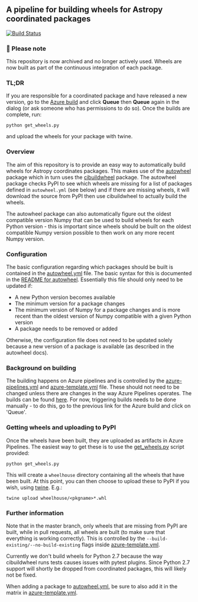 ## A pipeline for building wheels for Astropy coordinated packages

[![Build Status](https://dev.azure.com/astropy-project/wheel-forge/_apis/build/status/astropy.wheel-forge?branchName=master)](https://dev.azure.com/astropy-project/wheel-forge/_build/latest?definitionId=1&branchName=master)

### 📣 Please note

This repository is now archived and no longer actively used. Wheels are now built as part of the continuous integration of each package.

### TL;DR

If you are responsible for a coordinated package and have released a
new version, go to the [Azure build](https://dev.azure.com/astropy-project/wheel-forge/_build/) and click **Queue** then **Queue** again in the dialog (or ask someone who has permissions to do so). Once the builds are complete, run:

    python get_wheels.py

and upload the wheels for your package with twine.

### Overview

The aim of this repository is to provide an easy way to automatically
build wheels for Astropy coordinates packages. This makes use of the
[autowheel](https://github.com/astrofrog/autowheel) package which in
turn uses the [cibuildwheel](https://github.com/joerick/cibuildwheel)
package. The autowheel package checks PyPI to see which wheels are
missing for a list of packages defined in ``autowheel.yml`` (see below)
and if there are missing wheels, it will download the source from
PyPI then use cibuildwheel to actually build the wheels.

The autowheel package can also automatically figure out the oldest
compatible version Numpy that can be used to build wheels for each
Python version - this is important since wheels should be built on
the oldest compatible Numpy version possible to then work on any
more recent Numpy version.

### Configuration

The basic configuration regarding which packages should be built is contained in the [autowheel.yml](https://github.com/astropy/wheel-forge/blob/master/autowheel.yml) file. The basic syntax for this is documented in the
[README for autowheel](https://github.com/astrofrog/autowheel/blob/master/README.rst). Essentially this file should only need to be
updated if:

* A new Python version becomes available
* The minimum version for a package changes
* The minimum version of Numpy for a package changes and is more recent than the oldest version of Numpy compatible with a given Python version
* A package needs to be removed or added

Otherwise, the configuration file does not need to be updated solely
because a new version of a package is available (as described in the
autowheel docs).

### Background on building

The building happens on Azure pipelines and is controlled by the [azure-pipelines.yml](https://github.com/astropy/wheel-forge/blob/master/azure-pipelines.yml) and [azure-template.yml](https://github.com/astropy/wheel-forge/blob/master/azure-template.yml) file. These should not need to be changed unless there are changes in the way Azure Pipelines operates.
The builds can be found [here](https://dev.azure.com/astropy-project/wheel-forge/_build/). For now, triggering builds needs to be done manually - to do this, go to the previous link for the Azure build and click on 'Queue'.

### Getting wheels and uploading to PyPI

Once the wheels have been built, they are uploaded as artifacts in Azure Pipelines. The easiest way to get these is to use the [get_wheels.py](https://github.com/astropy/wheel-forge/blob/master/get_wheels.yml)
script provided:

    python get_wheels.py

This will create a ``wheelhouse`` directory containing all the wheels that have been built. At this point, you can then choose to upload
these to PyPI if you wish, using
[twine](https://pypi.org/project/twine/).  E.g.:

    twine upload wheelhouse/<pkgname>*.whl



### Further information

Note that in the master branch, only wheels that are missing from PyPI are built, while in pull requests, all wheels are built (to make sure
that everything is working correctly). This is controlled by the ``--build-existing/--no-build-existing`` flags inside [azure-template.yml](https://github.com/astropy/wheel-forge/blob/master/azure-template.yml).

Currently we don't build wheels for Python 2.7 because the way
cibuildwheel runs tests causes issues with pytest plugins. Since
Python 2.7 support will shortly be dropped from coordinated packages,
this will likely not be fixed.

When adding a package to [autowheel.yml](https://github.com/astropy/wheel-forge/blob/master/autowheel.yml), be sure to also add it in the matrix in
[azure-template.yml](https://github.com/astropy/wheel-forge/blob/master/azure-template.yml).
